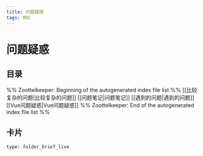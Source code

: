 ```yaml
---
title: 问题疑惑
tags: MOC
---
```

# 问题疑惑

## 目录



%% Zoottelkeeper: Beginning of the autogenerated index file list  %%
 [[比较复杂的问题|比较复杂的问题]]
 [[问题笔记|问题笔记]]
 [[遇到的问题|遇到的问题]]
 [[Vue问题疑惑|Vue问题疑惑]]
%% Zoottelkeeper: End of the autogenerated index file list  %%












## 卡片

```ccard
type: folder_brief_live
```



















